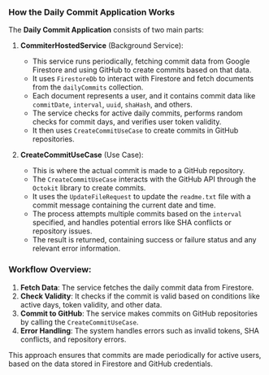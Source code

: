### How the Daily Commit Application Works

The **Daily Commit Application** consists of two main parts:

1. **CommiterHostedService** (Background Service):
    - This service runs periodically, fetching commit data from Google Firestore and using GitHub to create commits based on that data.
    - It uses `FirestoreDb` to interact with Firestore and fetch documents from the `dailyCommits` collection.
    - Each document represents a user, and it contains commit data like `commitDate`, `interval`, `uuid`, `shaHash`, and others.
    - The service checks for active daily commits, performs random checks for commit days, and verifies user token validity.
    - It then uses `CreateCommitUseCase` to create commits in GitHub repositories.

2. **CreateCommitUseCase** (Use Case):
    - This is where the actual commit is made to a GitHub repository.
    - The `CreateCommitUseCase` interacts with the GitHub API through the `Octokit` library to create commits.
    - It uses the `UpdateFileRequest` to update the `readme.txt` file with a commit message containing the current date and time.
    - The process attempts multiple commits based on the `interval` specified, and handles potential errors like SHA conflicts or repository issues.
    - The result is returned, containing success or failure status and any relevant error information.

### **Workflow Overview:**
1. **Fetch Data**: The service fetches the daily commit data from Firestore.
2. **Check Validity**: It checks if the commit is valid based on conditions like active days, token validity, and other data.
3. **Commit to GitHub**: The service makes commits on GitHub repositories by calling the `CreateCommitUseCase`.
4. **Error Handling**: The system handles errors such as invalid tokens, SHA conflicts, and repository errors.

This approach ensures that commits are made periodically for active users, based on the data stored in Firestore and GitHub credentials.
